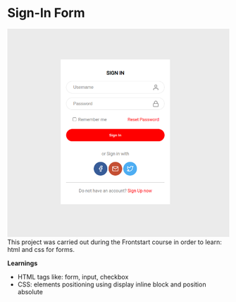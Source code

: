 # Sign-In Form

![Project Preview](https://github.com/yasmin-gab/signin-form/blob/master/assets/project-preview.png?raw=true)
This project was carried out during the Frontstart course in order to learn: html and css for forms.

**Learnings**
- HTML tags like: form, input, checkbox
- CSS: elements positioning using display inline block and position absolute